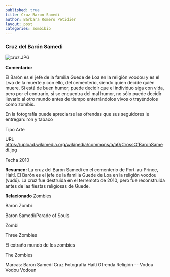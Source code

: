 ```yaml
---
published: true
title: Cruz Baron Samedi
author: Bárbara Romero Petidier
layout: post
categories: zombibib
---
```

### Cruz del Barón Samedi
![cruz.JPG]({{site.baseurl}}/images/zombis/cruz.JPG)


**Comentario:**

El Barón es el jefe de la familia Guede de Loa en la religión voodou y es el Lwa de la muerte y con ello, del cementerio, siendo quien decide quién muere. Si está de buen humor, puede decidir que el individuo siga con vida, pero por el contrario, si se encuentra del mal humor, no sólo puede decidir llevarlo al otro mundo antes de tiempo enterrándolos vivos o trayéndolos como zombis.

En la fotografía puede apreciarse las ofrendas que sus seguidores le entregan: ron y tabaco

Tipo 	Arte

URL 	https://upload.wikimedia.org/wikipedia/commons/a/a0/CrossOfBaronSamedi.jpg

Fecha 	2010

**Resumen:**
La cruz del Barón Samedi en el cementerio de Port-au-Prince, Haití. El Barón es el jefe de la familia Guede de Loa en la religión voodou (vudú). La cruz fue destruida en el terremoto de 2010, pero fue reconstruida antes de las fiestas religiosas de Guede.

**Relacionado**
Zombies

Baron Zombi

Baron Samedi/Parade of Souls

Zombi

Three Zombies

El extraño mundo de los zombies

The Zombies



Marcas: Baron Samedí Cruz Fotografía Haití Ofrenda Religión -- Vodou Vodou Vodoun 